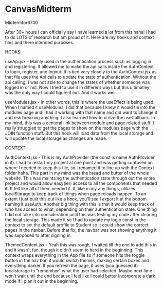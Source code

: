 # CanvasMidterm
Midtermfor6700

After 30+ hours I can officially say I have learned a lot from this haha! I had to do LOTS of research but am proud of it. Here are my hooks and context files and there intended purposes.






HOOKS:

useApi.jsx - Mainly used in the authentication process such as logging in and registering. It allowed me to make the api calls inside the AuthContext to login, register, and logout. It is tied very closely to the AuthContext.jsx as that file uses the Api calls to update the state of authentication. Without the api calling, I was not able to change the states of whether someone was logged in or not. Now I tried to use it in different ways but this ultimatley was the only way I could figure it out. And it works well. 

useModules.jsx - In other words, this is where the useEffect is being used. When I named it useModules, I did that because I knew it would tie into the modules page and I had it working with that name and did want to change it and risk breaking anything. I also learned how to utilize the useCallback. In my mind, this was a centeral link between module and page related stuff. I really struggled to get the pages to show on the modules page with the JOIN function stuff. But this hook will load data from the local storage and will update the local storage as changes are made. 






CONTEXT:

AuthContext.jsx - This is my AuthProvider (the const is name AuthProvider in it). I had to restart my project at one point and was getting confused on where I needed to keep this file, so I renamed it to line up with the Context folder haha. This part in my mind was the bread and butter of the whole website. This was maintaing the authentication state through out the entire project and would allow easy(ier) access to all the components that needed it. It felt like all of them needed it. It, like many any things, utilizes localStorage to keep track of things when page reloads happen. To an extent I just built this out like a hook, you'll see I export it at the bottom naming it useAuth. Another big thing with this is that it would keep track of who has access to what, depending on their authentication state. One thing I did not take into consideration until this was testing my code after clearing the local storage. This made it so I had to update my login const in the context to set the default profile to Student so it could show the correct pages in the navbar. Before that fix, the navbar was not showing anything it was supposed to after signing in.

ThemedContent.jsx - Yeah this was rough, I waited till the end to add this in and it wasn't fun, though it didn't seem to hard in the beginning. This context wraps everything in the App file so if someone hits the toggle button in the nav bar, it would switch themes, making certain boxes and everything darker. If you refresh the page, it uses (you guessed it) localstorage to "remember" what the user had selected. Maybe next time I won't wait until the end because I feel like I could better incorporate a dark mode if I plan it out in the beginning. 
